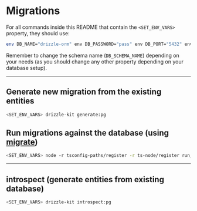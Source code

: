 # Migrations

For all commands inside this README that contain the `<SET_ENV_VARS>` property, they should use:

```bash
env DB_NAME="drizzle-orm" env DB_PASSWORD="pass" env DB_PORT="5432" env DB_SCHEMA_NAME="your-custom-schema-name" env DB_USER="drizzle-orm"
```

Remember to change the schema name (`DB_SCHEMA_NAME`) depending on your needs (as you should change any other property depending on your database setup).

---

## Generate new migration from the existing entities

```bash
<SET_ENV_VARS> drizzle-kit generate:pg   
```

## Run migrations against the database (using [migrate](https://orm.drizzle.team/kit-docs/overview#running-migrations))

```bash
<SET_ENV_VARS> node -r tsconfig-paths/register -r ts-node/register run_migrations.ts
```
---

## introspect (generate entities from existing database)

```bash
<SET_ENV_VARS> drizzle-kit introspect:pg
```



